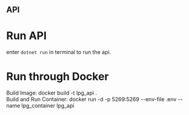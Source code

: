 ## API  
# Run API  
enter `dotnet run` in terminal to run the api.  


# Run through Docker  
Build Image: docker build -t lpg_api .  
Build and Run Container: docker run -d -p 5269:5269 --env-file .env --name lpg_container lpg_api  
